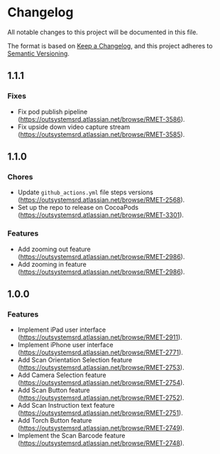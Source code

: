# Changelog
All notable changes to this project will be documented in this file.

The format is based on [Keep a Changelog](https://keepachangelog.com/en/1.0.0/),
and this project adheres to [Semantic Versioning](https://semver.org/spec/v2.0.0.html).

## 1.1.1

### Fixes
- Fix pod publish pipeline (https://outsystemsrd.atlassian.net/browse/RMET-3586).
- Fix upside down video capture stream (https://outsystemsrd.atlassian.net/browse/RMET-3585).

## 1.1.0

### Chores
- Update `github_actions.yml` file steps versions (https://outsystemsrd.atlassian.net/browse/RMET-2568).
- Set up the repo to release on CocoaPods (https://outsystemsrd.atlassian.net/browse/RMET-3301).

### Features
- Add zooming out feature (https://outsystemsrd.atlassian.net/browse/RMET-2986).
- Add zooming in feature (https://outsystemsrd.atlassian.net/browse/RMET-2986).

## 1.0.0

### Features
- Implement iPad user interface (https://outsystemsrd.atlassian.net/browse/RMET-2911).
- Implement iPhone user interface (https://outsystemsrd.atlassian.net/browse/RMET-2771).
- Add Scan Orientation Selection feature (https://outsystemsrd.atlassian.net/browse/RMET-2753).
- Add Camera Selection feature (https://outsystemsrd.atlassian.net/browse/RMET-2754).
- Add Scan Button feature (https://outsystemsrd.atlassian.net/browse/RMET-2752).
- Add Scan Instruction text feature (https://outsystemsrd.atlassian.net/browse/RMET-2751).
- Add Torch Button feature (https://outsystemsrd.atlassian.net/browse/RMET-2749).
- Implement the Scan Barcode feature (https://outsystemsrd.atlassian.net/browse/RMET-2748).
